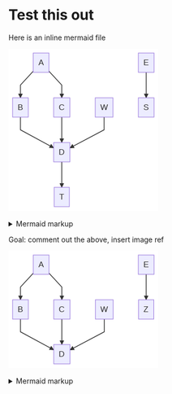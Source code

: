# Test this out

Here is an inline mermaid file

<!-- generated by mermaid compile action - START -->
![~mermaid diagram 1~](../output/test_flow_inline-md-1.png)
<!-- ![~mermaid diagram 1~](/output/test_flow_inline-md-1.png) -->
<details>
  <summary>Mermaid markup</summary>

```mermaid
graph TD;
    A-->B;
    A-->C;
    B-->D;
    C-->D;
    W-->D;
    E-->S;
    D-->T;
```

</details>
<!-- generated by mermaid compile action - END -->

Goal: comment out the above, insert image ref

<!-- generated by mermaid compile action - START -->
![~mermaid diagram 2~](../output/test_flow_inline-md-2.png)
<!-- ![~mermaid diagram 2~](/output/test_flow_inline-md-2.png) -->
<details>
  <summary>Mermaid markup</summary>

```mermaid
graph TD;
    A-->B;
    A-->C;
    B-->D;
    C-->D;
    W-->D;
    E-->Z;
```

</details>
<!-- generated by mermaid compile action - END -->
